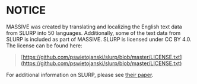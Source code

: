 # NOTICE

MASSIVE was created by translating and localizing the English text data from SLURP into 50 languages. Additionally, some
of the text data from SLURP is included as part of MASSIVE. SLURP is licensed under CC BY 4.0. The license can be found
here:

> [https://github.com/pswietojanski/slurp/blob/master/LICENSE.txt](https://github.com/pswietojanski/slurp/blob/master/LICENSE.txt)

For additional information on SLURP, please see [their paper](https://aclanthology.org/2020.emnlp-main.588.pdf).